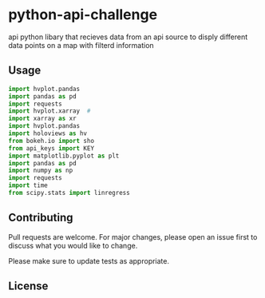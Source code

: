 # python-api-challenge

api python libary that recieves data from an api source to disply different data points on a map with filterd information

## Usage

```python
import hvplot.pandas
import pandas as pd
import requests
import hvplot.xarray  # 
import xarray as xr
import hvplot.pandas
import holoviews as hv
from bokeh.io import sho
from api_keys import KEY
import matplotlib.pyplot as plt
import pandas as pd
import numpy as np
import requests
import time
from scipy.stats import linregress

```

## Contributing

Pull requests are welcome. For major changes, please open an issue first
to discuss what you would like to change.

Please make sure to update tests as appropriate.

## License